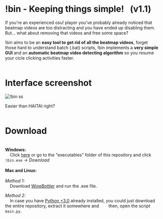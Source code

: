 # !bin - Keeping things simple! &nbsp; (v1.1)

If you're an experienced osu! player you've probably already noticed that beatmap videos are too distracting 
and you have ended up disabling them. 
But... what about removing that videos and free some space?

!bin aims to be an __easy tool to get rid of all the beatmap videos__, forget those hard to understand batch (.bat) scripts, !bin implements a __very simple GUI__ and an __automatic beatmap video detecting algorithm__ so you resume your cicle clicking activities faster.
<br/>
<br/>
# Interface screenshot
![!bin ss](https://i.imgur.com/xeKsiqQ.png)

Easier than HAITAI right?
<br/>
<br/>
# Download
<br/>__Windows:__
<br/>
  &nbsp; &nbsp; Click [here](https://github.com/Axyss/-bin/raw/master/executables/!bin.exe) or go to the "executables" folder of this repository and click  _`!bin.exe` -> Download_<br/>
<br/>
__Mac and Linux:__
<br/>
 <br/>_*Method 1:*_<br/>
    &nbsp; &nbsp; Download [WineBottler](http://winebottler.kronenberg.org/) and run the .exe file.
    
  _*Method 2:*_<br/>
    &nbsp; &nbsp; In case you have [Python +3.0](https://www.python.org/downloads/) already installed, you could just download the entire     repository, extract it somewhere and&nbsp; &nbsp; &nbsp; &nbsp; then, open the script `main.py`.
    
